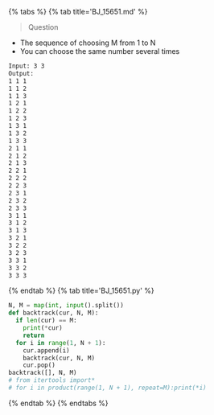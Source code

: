{% tabs %}
{% tab title='BJ_15651.md' %}

> Question

* The sequence of choosing M from 1 to N
* You can choose the same number several times

```txt
Input: 3 3
Output:
1 1 1
1 1 2
1 1 3
1 2 1
1 2 2
1 2 3
1 3 1
1 3 2
1 3 3
2 1 1
2 1 2
2 1 3
2 2 1
2 2 2
2 2 3
2 3 1
2 3 2
2 3 3
3 1 1
3 1 2
3 1 3
3 2 1
3 2 2
3 2 3
3 3 1
3 3 2
3 3 3
```

{% endtab %}
{% tab title='BJ_15651.py' %}

```py
N, M = map(int, input().split())
def backtrack(cur, N, M):
  if len(cur) == M:
    print(*cur)
    return
  for i in range(1, N + 1):
    cur.append(i)
    backtrack(cur, N, M)
    cur.pop()
backtrack([], N, M)
# from itertools import*
# for i in product(range(1, N + 1), repeat=M):print(*i)
```

{% endtab %}
{% endtabs %}
